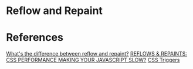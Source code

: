 
# Reflow and Repaint

# References
[What's the difference between reflow and repaint?](https://stackoverflow.com/questions/2549296/whats-the-difference-between-reflow-and-repaint)
[REFLOWS & REPAINTS: CSS PERFORMANCE MAKING YOUR JAVASCRIPT SLOW?](http://www.stubbornella.org/content/2009/03/27/reflows-repaints-css-performance-making-your-javascript-slow/)
[CSS Triggers](https://csstriggers.com/)

